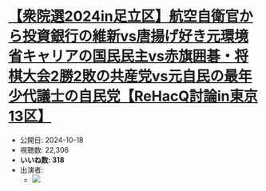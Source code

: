 # [【衆院選2024in足立区】航空自衛官から投資銀行の維新vs唐揚げ好き元環境省キャリアの国民民主vs赤旗囲碁・将棋大会2勝2敗の共産党vs元自民の最年少代議士の自民党【ReHacQ討論in東京13区】](https://www.youtube.com/watch?v=bl9qnaRiX40)
-   公開日: 2024-10-18
-   視聴数: 22,306
-   **いいね数: 318**
-   出演者: 
    - [![](https://img.youtube.com/vi/bl9qnaRiX40/hqdefault.jpg)](https://www.youtube.com/watch?v=bl9qnaRiX40)
